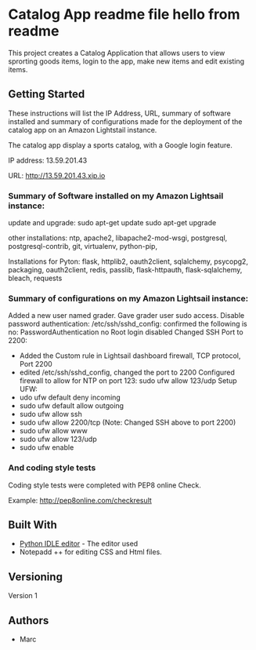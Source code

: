 # Catalog App readme file hello from readme

This project creates a Catalog Application that allows users to view sprorting goods items, login to the app, make new items and edit existing items.

## Getting Started

These instructions will list the IP Address, URL, summary of software installed and summary of configurations made for the deployment of the catalog app on an Amazon Lightstail instance.

The catalog app display a sports catalog, with a Google login feature.

IP address: 13.59.201.43

URL: http://13.59.201.43.xip.io



### Summary of Software installed on my Amazon Lightsail instance:

update and upgrade: 
sudo apt-get update
sudo apt-get upgrade

other installations:
ntp, apache2, libapache2-mod-wsgi, postgresql, postgresql-contrib, git, virtualenv, python-pip, 

Installations for Pyton: flask, httplib2, oauth2client, sqlalchemy, psycopg2, packaging, oauth2client, redis, passlib, flask-httpauth, flask-sqlalchemy, bleach, requests


### Summary of configurations on my Amazon Lightsail instance:

Added a new user named grader.
Gave grader user sudo access.
Disable password authentication: /etc/ssh/sshd_config: confirmed the following is no:  PasswordAuthentication no
Root login disabled
Changed SSH Port to 2200:
   -  Added the Custom rule in Lightsail dashboard firewall, TCP protocol, Port 2200
   -  edited /etc/ssh/sshd_config, changed the port to 2200
Configured firewall to allow for NTP on port 123:  sudo ufw allow 123/udp
Setup UFW:
  - udo ufw default deny incoming
  - sudo ufw default allow outgoing
  - sudo ufw allow ssh
  - sudo ufw allow 2200/tcp (Note: Changed SSH above to port 2200)
  - sudo ufw allow www
  - sudo ufw allow 123/udp
  - sudo ufw enable






### And coding style tests

Coding style tests were completed with PEP8 online Check.

Example: http://pep8online.com/checkresult


## Built With

* [Python IDLE editor](https://www.python.org/downloads/) - The editor used
* Notepadd ++ for editing CSS and Html files.

## Versioning

Version 1

## Authors

* Marc


